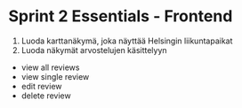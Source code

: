 # Sprint 2 Essentials - Frontend
1. Luoda karttanäkymä, joka näyttää Helsingin liikuntapaikat
2. Luoda näkymät arvostelujen käsittelyyn
- view all reviews
- view single review
- edit review
- delete review